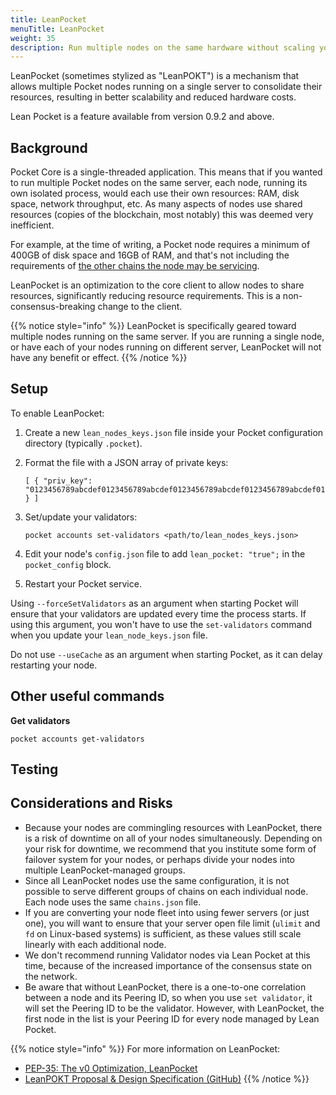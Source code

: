 ```yaml
---
title: LeanPocket
menuTitle: LeanPocket
weight: 35
description: Run multiple nodes on the same hardware without scaling your resource requirements.
---
```


LeanPocket (sometimes stylized as "LeanPOKT") is a mechanism that allows multiple Pocket nodes running on a single server to consolidate their resources, resulting in better scalability and reduced hardware costs.

Lean Pocket is a feature available from version 0.9.2 and above.

## Background

Pocket Core is a single-threaded application. This means that if you wanted to run multiple Pocket nodes on the same server, each node, running its own isolated process, would each use their own resources: RAM, disk space, network throughput, etc. As many aspects of nodes use shared resources (copies of the blockchain, most notably) this was deemed very inefficient.

For example, at the time of writing, a Pocket node requires a minimum of 400GB of disk space and 16GB of RAM, and that's not including the requirements of [the other chains the node may be servicing](/supported-blockchains).

LeanPocket is an optimization to the core client to allow nodes to share resources, significantly reducing resource requirements. This is a non-consensus-breaking change to the client.

<!-- Add charts here -->

{{% notice style="info" %}}
LeanPocket is specifically geared toward multiple nodes running on the same server. If you are running a single node, or have each of your nodes running on different server, LeanPocket will not have any benefit or effect.
{{% /notice %}}

## Setup

To enable LeanPocket:

1. Create a new `lean_nodes_keys.json` file inside your Pocket configuration directory (typically `.pocket`).

2. Format the file with a JSON array of private keys:

   ```
   [ { "priv_key": "0123456789abcdef0123456789abcdef0123456789abcdef0123456789abcdef0123456789abcdef0123456789abcdef0123456789abcdef0123456789abcdef" } ]
   ```

<!-- What does the array with multiple private keys look like? -->
<!-- Add note on where you can find your private key -->
<!-- Is the first one in the list always the "parent" node? Do we say this? -->

3. Set/update your validators:

   ```
   pocket accounts set-validators <path/to/lean_nodes_keys.json>
   ```

   <!-- Are the commands get-validators / set-validators (plural) new because of LeanPocket? Do they replace the singular versions of get-validator/set-validator? What happens if you use one instead of the other? -->

4. Edit your node's `config.json` file to add `lean_pocket: "true";` in the `pocket_config` block.

   <!-- Need to verify this -->

5. Restart your Pocket service.

Using `--forceSetValidators` as an argument when starting Pocket will ensure that your validators are updated every time the process starts. If using this argument, you won't have to use the `set-validators` command when you update your `lean_node_keys.json` file.

Do not use `--useCache` as an argument when starting Pocket, as it can delay restarting your node.


## Other useful commands

**Get validators**

```
pocket accounts get-validators
```

<!-- What other commands would be useful to add here? -->

## Testing

<!-- What's the simplest way to test that LeanPocket is working? -->

## Considerations and Risks

* Because your nodes are commingling resources with LeanPocket, there is a risk of downtime on all of your nodes simultaneously. Depending on your risk for downtime, we recommend that you institute some form of failover system for your nodes, or perhaps divide your nodes into multiple LeanPocket-managed groups.
* Since all LeanPocket nodes use the same configuration, it is not possible to serve different groups of chains on each individual node. Each node uses the same `chains.json` file.
* If you are converting your node fleet into using fewer servers (or just one), you will want to ensure that your server open file limit (`ulimit` and `fd` on Linux-based systems) is sufficient, as these values still scale linearly with each additional node.
* We don't recommend running Validator nodes via Lean Pocket at this time, because of the increased importance of the consensus state on the network.
* Be aware that without LeanPocket, there is a one-to-one correlation between a node and its Peering ID, so when you use `set validator`, it will set the Peering ID to be the validator. However, with LeanPocket, the first node in the list is your Peering ID for every node managed by Lean Pocket.

<!-- Is point #3 about ulimits correct? -->
<!-- What's the key/value for Peering ID in the config file? -->

{{% notice style="info" %}}
For more information on LeanPocket:
* [PEP-35: The v0 Optimization, LeanPocket](https://forum.pokt.network/t/pep-35-the-v0-optimization-leanpocket/3042)
* [LeanPOKT Proposal & Design Specification (GitHub)](https://github.com/pokt-network/pocket-core/issues/1437)
{{% /notice %}}